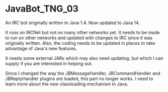 # JavaBot_TNG_03

An IRC bot originally written in Java 1.4. Now updated to Java 14.

It runs on IRCNet but not on many other networks yet.
It needs to be made to run on other networks and updated with changes to IRC since it was originally written.
Also, the coding needs to be updated in places to take advantage of Java's new features.

It needs some external JARs which may also need updating, but which I can supply if you are interested in helping out.

Since I changed the way the JBMessageHandler, JBCommandHandler and JBReplyHandler plugins are loaded, this part no longer works. I need to learn more about the new classloading mechanism in Java.


